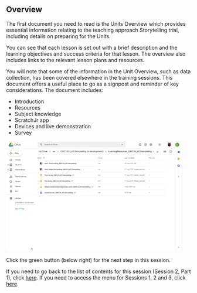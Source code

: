 ## Overview

The first document you need to read is the Units Overview which provides essential information relating to the teaching approach Storytelling trial, including details on preparing for the Units.

You can see that each lesson is set out with a brief description and the learning objectives and success criteria for that lesson. The overview also includes links to the relevant lesson plans and resources. 

You will note that some of the information in the Unit Overview, such as data collection, has been covered elsewhere in the training sessions. This document offers a useful place to go as a signpost and reminder of key considerations. The document includes:
+ Introduction
+ Resources
+ Subject knowledge
+ ScratchJr app
+ Devices and live demonstration
+ Survey

![Modelling Unit Overview](images/ks1storytelling-UnitOverview.gif)

Click the green button (below right) for the next step in this session.

If you need to go back to the list of contents for this session (Session 2, Part 1), click [here](https://projects.raspberrypi.org/en/projects/KS1StorytellingTraining_Session2_Part1_GBICi1b). 
If you need to access the menu for Sessions 1, 2 and 3, click [here](https://projects.raspberrypi.org/en/pathways/ks1-storytellingtraining-gbici1b).
